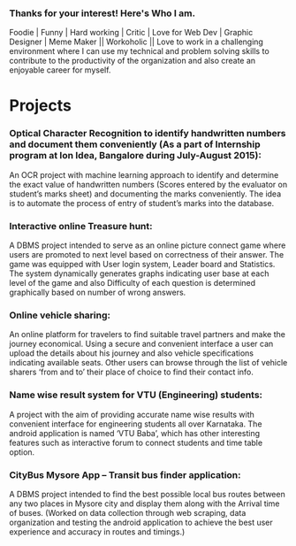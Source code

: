 ### Thanks for your interest! Here's Who I am.
Foodie | Funny | Hard working | Critic | Love for Web Dev | Graphic Designer | Meme Maker
|| Workoholic ||
Love to work in a challenging environment where I can use my technical and problem solving skills to contribute to the productivity of the organization and also create an enjoyable career for myself.

<h1>Projects</h1>

### Optical Character Recognition to identify handwritten numbers and document them conveniently (As a part of Internship program at Ion Idea, Bangalore during July-August 2015):
An OCR project with machine learning approach to identify and determine the exact value of handwritten numbers (Scores entered by the evaluator on student’s marks sheet) and documenting the marks conveniently. The idea is to automate the process of entry of student’s marks into the database.

### Interactive online Treasure hunt:
A DBMS project intended to serve as an online picture connect game where users are promoted to next level based on correctness of their answer. The game was equipped with User login system, Leader board and Statistics. The system dynamically generates graphs indicating user base at each level of the game and also Difficulty of each question is determined graphically based on number of wrong answers.

### Online vehicle sharing:
An online platform for travelers to find suitable travel partners and make the journey economical. Using a secure and convenient interface a user can upload the details about his journey and also vehicle specifications indicating available seats. Other users can browse through the list of vehicle sharers ‘from and to’ their place of choice to find their contact info.

### Name wise result system for VTU (Engineering) students:
A project with the aim of providing accurate name wise results with convenient interface for engineering students all over Karnataka. The android application is named ‘VTU Baba’, which has other interesting features such as interactive forum to connect students and time table option.

### CityBus Mysore App – Transit bus finder application:
A DBMS project intended to find the best possible local bus routes between any two places in Mysore city and display them along with the Arrival time of buses. (Worked on data collection through web scraping, data organization and testing the android application to achieve the best user experience and accuracy in routes and timings.)

